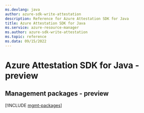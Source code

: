```yaml
---
ms.devlang: java
author: azure-sdk-write-attestation
description: Reference for Azure Attestation SDK for Java
title: Azure Attestation SDK for Java
ms.service: azure-resource-manager
ms.author: azure-sdk-write-attestation
ms.topic: reference
ms.data: 09/15/2022
---
```

# Azure Attestation SDK for Java - preview

## Management packages - preview
[!INCLUDE [mgmt-packages](attestation-mgmt-index.md)]